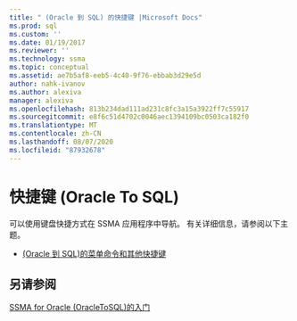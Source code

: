 ```yaml
---
title: " (Oracle 到 SQL) 的快捷键 |Microsoft Docs"
ms.prod: sql
ms.custom: ''
ms.date: 01/19/2017
ms.reviewer: ''
ms.technology: ssma
ms.topic: conceptual
ms.assetid: ae7b5af8-eeb5-4c40-9f76-ebbab3d29e5d
author: nahk-ivanov
ms.author: alexiva
manager: alexiva
ms.openlocfilehash: 813b234dad111ad231c8fc3a15a3922ff7c55917
ms.sourcegitcommit: e8f6c51d4702c0046aec1394109bc0503ca182f0
ms.translationtype: MT
ms.contentlocale: zh-CN
ms.lasthandoff: 08/07/2020
ms.locfileid: "87932678"
---
```

# <a name="shortcut-keysoracle-to-sql"></a>快捷键 (Oracle To SQL)
可以使用键盘快捷方式在 SSMA 应用程序中导航。 有关详细信息，请参阅以下主题。  
  
-   [&#40;Oracle 到 SQL&#41;的菜单命令和其他快捷键](../../ssma/oracle/menu-commands-and-other-shortcut-keys-oracle-to-sql.md)  
  
## <a name="see-also"></a>另请参阅  
[SSMA for Oracle &#40;OracleToSQL&#41;的入门](../../ssma/oracle/getting-started-with-ssma-for-oracle-oracletosql.md)  
  
